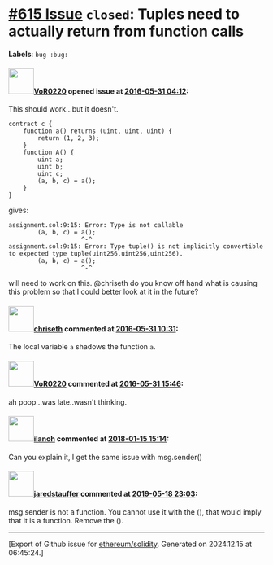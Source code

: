 # [\#615 Issue](https://github.com/ethereum/solidity/issues/615) `closed`: Tuples need to actually return from function calls
**Labels**: `bug :bug:`


#### <img src="https://avatars.githubusercontent.com/u/7756785?u=2893ea91743ac89ee3846d1f5c7209720e834129&v=4" width="50">[VoR0220](https://github.com/VoR0220) opened issue at [2016-05-31 04:12](https://github.com/ethereum/solidity/issues/615):

This should work...but it doesn't.

```
contract c {
    function a() returns (uint, uint, uint) {
        return (1, 2, 3);
    }
    function A() {
        uint a;
        uint b;
        uint c;
        (a, b, c) = a();
    }
}
```

gives: 

```
assignment.sol:9:15: Error: Type is not callable
        (a, b, c) = a();
                    ^-^
assignment.sol:9:15: Error: Type tuple() is not implicitly convertible to expected type tuple(uint256,uint256,uint256).
        (a, b, c) = a();
                    ^-^
```

will need to work on this. @chriseth do you know off hand what is causing this problem so that I could better look at it in the future? 


#### <img src="https://avatars.githubusercontent.com/u/9073706?v=4" width="50">[chriseth](https://github.com/chriseth) commented at [2016-05-31 10:31](https://github.com/ethereum/solidity/issues/615#issuecomment-222651423):

The local variable `a` shadows the function `a`.

#### <img src="https://avatars.githubusercontent.com/u/7756785?u=2893ea91743ac89ee3846d1f5c7209720e834129&v=4" width="50">[VoR0220](https://github.com/VoR0220) commented at [2016-05-31 15:46](https://github.com/ethereum/solidity/issues/615#issuecomment-222730845):

ah poop...was late..wasn't thinking.

#### <img src="https://avatars.githubusercontent.com/u/4743669?u=5c29a6fc37a1d923f85892144d93e584e3a6641b&v=4" width="50">[ilanoh](https://github.com/ilanoh) commented at [2018-01-15 15:14](https://github.com/ethereum/solidity/issues/615#issuecomment-357710248):

Can you explain it, I get the same issue with msg.sender()

#### <img src="https://avatars.githubusercontent.com/u/30700558?u=12b9995513802d9278d4da1211555262860c988b&v=4" width="50">[jaredstauffer](https://github.com/jaredstauffer) commented at [2019-05-18 23:03](https://github.com/ethereum/solidity/issues/615#issuecomment-493713253):

msg.sender is not a function. You cannot use it with the (), that would imply that it is a function. Remove the ().


-------------------------------------------------------------------------------



[Export of Github issue for [ethereum/solidity](https://github.com/ethereum/solidity). Generated on 2024.12.15 at 06:45:24.]
